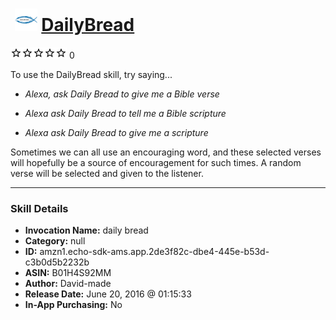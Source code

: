 # &nbsp;<img src="skill_icon" alt="DailyBread icon" width="36"> [DailyBread](http://alexa.amazon.com/#skills/amzn1.echo-sdk-ams.app.2de3f82c-dbe4-445e-b53d-c3b0d5b2232b)
![0 stars](../../images/ic_star_border_black_18dp_1x.png)![0 stars](../../images/ic_star_border_black_18dp_1x.png)![0 stars](../../images/ic_star_border_black_18dp_1x.png)![0 stars](../../images/ic_star_border_black_18dp_1x.png)![0 stars](../../images/ic_star_border_black_18dp_1x.png) 0

To use the DailyBread skill, try saying...

* *Alexa, ask Daily Bread to give me a Bible verse*

* *Alexa ask Daily Bread to tell me a Bible scripture*

* *Alexa ask Daily Bread to give me a scripture*

Sometimes we can all use an encouraging word, and these selected verses will hopefully be a source of encouragement for such times. A random verse will be selected and given to the listener.

***

### Skill Details

* **Invocation Name:** daily bread
* **Category:** null
* **ID:** amzn1.echo-sdk-ams.app.2de3f82c-dbe4-445e-b53d-c3b0d5b2232b
* **ASIN:** B01H4S92MM
* **Author:** David-made
* **Release Date:** June 20, 2016 @ 01:15:33
* **In-App Purchasing:** No
